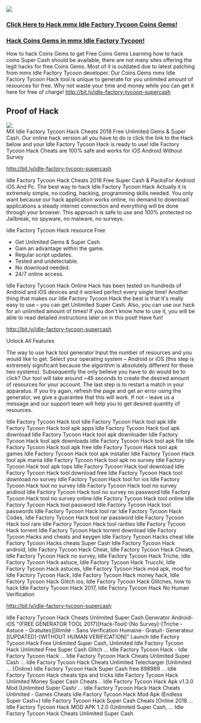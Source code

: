 <a href="http://bit.ly/idle-factory-tycoon-supercash"><img src="https://i.imgur.com/JofLywq.gif"></a>
<h3><a href="http://bit.ly/idle-factory-tycoon-supercash">Click Here to Hack mmx Idle Factory Tycoon Coins Gems!</a></h3>
<h3><a href="http://bit.ly/idle-factory-tycoon-supercash">Hack Coins Gems in mmx Idle Factory Tycoon!</a></h3>
How to hack Coins Gems to get Free Coins Gems
Learning how to hack coins Super Cash should be available, there are not many sites offering the legit hacks for free Coins Gems. Most of it is outdated due to latest patching from mmx Idle Factory Tycoon developer. Our Coins Gems mmx Idle Factory Tycoon Hack tool is unique to generate for you unlimited amount of resources for free. Why not waste your time and money while you can get it here for free of charge!
<a href="http://bit.ly/idle-factory-tycoon-supercash">http://bit.ly/idle-factory-tycoon-supercash<a>

<h2>Proof of Hack</h2>
<a href="http://bit.ly/idle-factory-tycoon-supercash"><img src="http://cheatgames.online/mmx-hill-dash-2-coins-Super Cash/img/proof.jpg"></a><br/>
MX Idle Factory Tycoon Hack Cheats 2018 Free Unlimited Gems & Super Cash. Our online hack version all you have to do is click the link to the Hack below and your Idle Factory Tycoon Hack is ready to use! Idle Factory Tycoon Hack Cheats are 100% safe and works for iOS Android Without Survey

<a href="http://bit.ly/idle-factory-tycoon-supercash">http://bit.ly/idle-factory-tycoon-supercash<a>

Idle Factory Tycoon Hack Cheats 2018 Free Super Cash & PacksFor Android iOS And Pc.
The best way to hack Idle Factory Tycoon Hack Actually it is extremely simple, no coding, hacking, programming skills needed. You only want because our hack application works online,
no demand to download applications a steady internet connection and everything will be done through your browser. This approach is safe to use and 100% protected no Jailbreak, no spyware, no malware, no surveys.


Idle Factory Tycoon Hack resource Free
- Get Unlimited Gems & Super Cash
- Gain an advantage within the game.
- Regular script updates.
- Tested and undetectable.
- No download needed.
- 24/7 online access.

Idle Factory Tycoon Hack Online Hack has been tested on hundreds of Android and iOS devices and it worked perfect every single time! Another thing that makes our Idle Factory Tycoon Hack the best is that it's really easy to use – you can get Unlimited Super Cash. Also, you can use our hack for an unlimited amount of times! If you don't know how to use it, you will be able to read detailed instructions later on in this post! Have fun!

<a href="http://bit.ly/idle-factory-tycoon-supercash">http://bit.ly/idle-factory-tycoon-supercash<a>

Unlock All Features

The way to use hack tool generator Input the number of resources and you would like to get. Select your operating system – Android or iOS (this step is extremely significant because the algorithm is absolutely different for these two systems). Subsequently the only believe you have to do would be to click?  Our tool will take around ~45 seconds to create the desired amount of resources for your account. The last step is to restart a match in your apparatus. If you try again, refresh the page and get an error using the generator, we give a guarantee that this will work. If not – leave us a message and our support team will help you to get desired quantity of resources.

Idle Factory Tycoon Hack tool
Idle Factory Tycoon Hack tool apk
Idle Factory Tycoon Hack tool apk apps
Idle Factory Tycoon Hack tool apk download
Idle Factory Tycoon Hack tool apk downloader
Idle Factory Tycoon Hack tool apk downloads
Idle Factory Tycoon Hack tool apk file
Idle Factory Tycoon Hack tool apk free
Idle Factory Tycoon Hack tool apk games
Idle Factory Tycoon Hack tool apk installer
Idle Factory Tycoon Hack tool apk mania
Idle Factory Tycoon Hack tool apk no survey
Idle Factory Tycoon Hack tool apk tops
Idle Factory Tycoon Hack tool download
Idle Factory Tycoon Hack tool download free
Idle Factory Tycoon Hack tool download no survey
Idle Factory Tycoon Hack tool for ios
Idle Factory Tycoon Hack tool no survey
Idle Factory Tycoon Hack tool no survey android
Idle Factory Tycoon Hack tool no survey no password
Idle Factory Tycoon Hack tool no survey online
Idle Factory Tycoon Hack tool online
Idle Factory Tycoon Hack tool password
Idle Factory Tycoon Hack tool passwords
Idle Factory Tycoon Hack tool rar
Idle Factory Tycoon Hack Codes,
Idle Factory Tycoon Hack tool rar password
Idle Factory Tycoon Hack tool rare
Idle Factory Tycoon Hack tool rarities
Idle Factory Tycoon Hack torrent
Idle Factory Tycoon Hack torrent download
Idle Factory Tycoon Hacks and cheats and keygen
Idle Factory Tycoon Hacks cheat
Idle Factory Tycoon Hacks cheats Super Cash
Idle Factory Tycoon Hack android, Idle Factory Tycoon Hack Cheat, Idle Factory Tycoon Hack Cheats, Idle Factory Tycoon Hack no survey, Idle Factory Tycoon Hack Triche, Idle Factory Tycoon Hack astuce, Idle Factory Tycoon Hack Trucchi, Idle Factory Tycoon Hack astuces, Idle Factory Tycoon Hack mod apk, mod for Idle Factory Tycoon Hack, Idle Factory Tycoon Hack money hack, Idle Factory Tycoon Hack Glitch ios, Idle Factory Tycoon Hack Glitches, how to hack Idle Factory Tycoon Hack 2017, Idle Factory Tycoon Hack No Human Verification

<a href="http://bit.ly/idle-factory-tycoon-supercash">http://bit.ly/idle-factory-tycoon-supercash<a>

Idle Factory Tycoon Hack Cheats Unlimited Super Cash Generator Android-iOS "{FREE GENERATOR TOOL 2017}[Hack-Tool]-[No Survey]-[Triche - Astuce - Gratuites][illimité - Sans Verification Humaine- Gratuit- Generateur ][UPDATED]-[WITHOUT HUMAN VERIFICATION]" Launch Idle Factory Tycoon Hack Free Unlimited Super Cash, Unlimited Idle Factory Tycoon Hack Unlimited Free Super Cash Glitch ... Idle Factory Tycoon Hack - Idle Factory Tycoon Hack ... Idle Factory Tycoon Hack Cheats Unlimited Super Cash ... Idle Factory Tycoon Hack Cheats Unlimited Telecharger [Unlimited ... {Online} Idle Factory Tycoon Hack Super Cash free 898989 ... Idle Factory Tycoon Hack cheats tips and tricks Idle Factory Tycoon Hack Unlimited Money Super Cash Cheats .. Idle Factory Tycoon Hack Apk v1.3.0 Mod (Unlimited Super Cash/ ... Idle Factory Tycoon Hack Hack Cheats Unlimited - Games Cheats Idle Factory Tycoon Hack Mod Apk (Endless Super Cash+) Idle Factory Tycoon Hack Super Cash Cheats [Online 2018 ... Idle Factory Tycoon Hack MOD APK 1.2.0 (Unlimited Super Cash, ... Idle Factory Tycoon Hack Cheats Unlimited Super Cash
